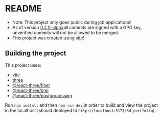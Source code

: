 # README
- Note: This project only goes public during job applications!
- As of version [0.2.0-alpha](https://github.com/SailingMonkey/3d-portfolio/tree/v0.2.0-alpha)all commits are signed with a GPG key, unverified commits will not be allowed to be merged.
- This project was created using [vite](https://www.npmjs.com/package/vite)!

## Building the project
This project uses:
- [vite](https://www.npmjs.com/package/vite)
- [three](https://www.npmjs.com/package/three)
- [@react-three/fiber](https://www.npmjs.com/package/@react-three/fiber)
- [@react-three/drei](https://www.npmjs.com/package/@react-three/drei) 
- [@react-three/postprocessing](https://www.npmjs.com/package/@react-three/postprocessing)

Run `npm install` and then `npm run dev` in order to build and view the project in the localhost (should deployed to `http://localhost:5173/3d-portfolio`).
